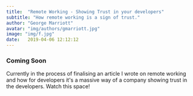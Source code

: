 ```yaml
---
title:  "Remote Working - Showing Trust in your developers"
subtitle: "How remote working is a sign of trust."
author: "George Marriott"
avatar: "img/authors/gmarriott.jpg"
image: "img/f.jpg"
date:   2019-04-06 12:12:12
---
```


### Coming Soon
Currently in the process of finalising an article I wrote on remote working and how for developers it's a massive way of a company showing trust in the developers. Watch this space!
